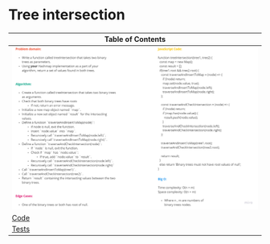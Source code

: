 # Tree intersection

|Table of Contents|
|-----------------|
|![Whiteboard](./Whiteboard.png)|
|[Code](./treeIntersection.js)|
|[Tests](./treeIntersection.test.js)
